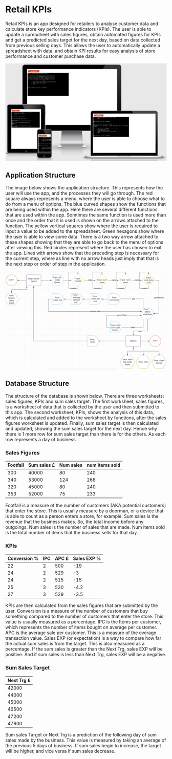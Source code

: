 # Retail KPIs
Retail KPIs is an app designed for retailers to analyse customer data and calculate store key performance indicators (KPIs). The user is able to update a spreadheet with sales figures, obtain automated figures for KPIs and get a predicted sales target for the next day, based on data collected from previous selling days. This allows the user to automatically update a spreadsheet with data, and obtain KPI results for easy analysis of store performance and customer purchase data.

<img src="assets/images/responsivity.png" alt="Image of Retail KPIs app on different screen sizes">

## Application Structure

The image below shows the application structure. This represents how the user will use the app, and the processes they will go through.
The red square always represents a menu, where the user is able to choose what to do from a menu of options. The blue curved shapes show the functions that are being used within the app. Here there are several different functions that are used within the app. Somtimes the same function is used more than once and the order that it is used is shown on the arrows attached to the function. The yellow vertical squares show where the user is required to input a value to be added to the spreadsheet. Green hexagons show where the user is able to view some data. There is a two way arrow attached to these shapes showing that they are able to go back to the menu of options after viewing this. 
Red circles represent where the user has chosen to exit the app. Lines with arrows show that the preceding step is necessary for the current step, where as line with no arrow heads just imply that that is the next step or order of step in the application.

<img src="assets/images/structure.png" alt="Flowchart showing the application structure">

## Database Structure

The structure of the database is shown below. There are three worksheets: sales figures, KPIs and sum sales target. The first worksheet, sales figures, is a worksheet of data that is collected by the user and then submitted to this app. The second worksheet, KPIs, shows the analysis of this data, which is calculated and added to the worksheet by functions, after the sales figures worksheet is updated. Finally, sum sales target is then calculated and updated, showing the sum sales target for the next day. Hence why there is 1 more row for sum sales target than there is for the others. As each row represents a day of business.

### Sales Figures

|Footfall|Sum sales £|Num sales|num items sold|
|---|---|---|---|
|300|40000|80|240|
|340|53000|124|266|
|320|45000|80|240|
|353|52000|75|233|

Footfall is a measure of the number of customers (AKA potential customers) that enter the store. This is usually measure by a doorman, or a device that is able to count as a person enters a store, for example. Sum sales is the revenue that the business makes. So, the total income before any outgoings. Num sales is the number of sales that are made. Num items sold is the total number of items that the business sells for that day.

### KPIs

|Conversion %|IPC|APC £|Sales EXP %|
|---|---|---|---|
|22|2|500|-19|
|24|2|529|-3|
|24|2|515|-15|
|25|3|530|-4.2|
|27|3|529|-3.5|

KPIs are then calculated from the sales figures that are submitted by the user. Conversion is a measure of the number of customers that buy something compared to the number of customers that enter the store. This value is usually measured as a percentage. IPC is the Items per customer, which represents the number of items bought on average per customer. APC is the average sale per customer. This is a measure of the everage transaction value. Sales EXP (or expectation) is a way to compare how far the actual sum sales is from the target. This is also measured as a percentage. If the sum sales is greater than the Next Trg, sales EXP will be positive. And if sum sales is less than Next Trg, sales EXP will be a negative.

### Sum Sales Target

|Next Trg £|
|---|
|42000|
|44000|
|45000|
|46500|
|47200|
|47600|

Sum sales Target or Next Trg is a prediction of the following day of sum sales made by the business. This value is measured by taking an average of the previous 5 days of business. If sum sales begin to increase, the target will be higher, and vice versa if sum sales decrease.

